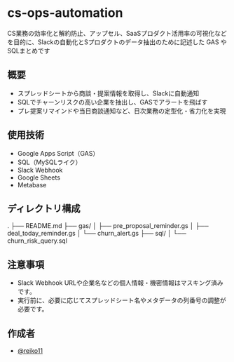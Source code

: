 # cs-ops-automation
CS業務の効率化と解約防止、アップセル、SaaSプロダクト活用率の可視化などを目的に、Slackの自動化とSプロダクトのデータ抽出のために記述した GAS や SQLまとめです

##  概要

- スプレッドシートから商談・提案情報を取得し、Slackに自動通知
- SQLでチャーンリスクの高い企業を抽出し、GASでアラートを飛ばす
- プレ提案リマインドや当日商談通知など、日次業務の定型化・省力化を実現

##  使用技術
- Google Apps Script（GAS）
- SQL（MySQLライク）
- Slack Webhook
- Google Sheets
- Metabase
  
##  ディレクトリ構成
.
├── README.md
├── gas/
│   ├── pre_proposal_reminder.gs
│   ├── deal_today_reminder.gs
│   └── churn_alert.gs
├── sql/
│   └── churn_risk_query.sql


##  注意事項

- Slack Webhook URLや企業名などの個人情報・機密情報はマスキング済みです。
- 実行前に、必要に応じてスプレッドシート名やメタデータの列番号の調整が必要です。

##  作成者

- [@reiko11](https://github.com/reiko11)
